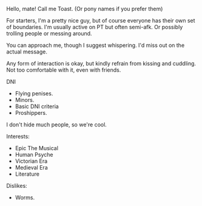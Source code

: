 Hello, mate! Call me Toast. (Or pony names if you prefer them)

For starters, I'm a pretty nice guy, but of course everyone has their own set of boundaries. I'm usually active on PT but often semi-afk. Or possibly trolling people or messing around.

You can approach me, though I suggest whispering. I'd miss out on the actual message.

Any form of interaction is okay, but kindly refrain from kissing and cuddling. Not too comfortable with it, even with friends.

DNI
- Flying penises.
- Minors.
- Basic DNI criteria
- Proshippers.

I don't hide much people, so we're cool.

Interests:
- Epic The Musical
- Human Psyche
- Victorian Era
- Medieval Era
- Literature

Dislikes:
- Worms.
<!--
**EonOfCatastrophe/EonOfCatastrophe** is a ✨ _special_ ✨ repository because its `README.md` (this file) appears on your GitHub profile.

Here are some ideas to get you started:

- 🔭 I’m currently working on ...
- 🌱 I’m currently learning ...
- 👯 I’m looking to collaborate on ...
- 🤔 I’m looking for help with ...
- 💬 Ask me about ...
- 📫 How to reach me: ...
- 😄 Pronouns: ...
- ⚡ Fun fact: ...
-->
